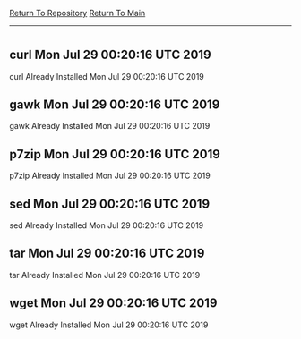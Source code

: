 [Return To Repository](https://github.com/deathbybandaid/piholeparser/)
[Return To Main](https://github.com/deathbybandaid/piholeparser/blob/master/RecentRunLogs/Mainlog.md)
____________________________________
# 
## curl Mon Jul 29 00:20:16 UTC 2019
curl Already Installed Mon Jul 29 00:20:16 UTC 2019
## gawk Mon Jul 29 00:20:16 UTC 2019
gawk Already Installed Mon Jul 29 00:20:16 UTC 2019
## p7zip Mon Jul 29 00:20:16 UTC 2019
p7zip Already Installed Mon Jul 29 00:20:16 UTC 2019
## sed Mon Jul 29 00:20:16 UTC 2019
sed Already Installed Mon Jul 29 00:20:16 UTC 2019
## tar Mon Jul 29 00:20:16 UTC 2019
tar Already Installed Mon Jul 29 00:20:16 UTC 2019
## wget Mon Jul 29 00:20:16 UTC 2019
wget Already Installed Mon Jul 29 00:20:16 UTC 2019
